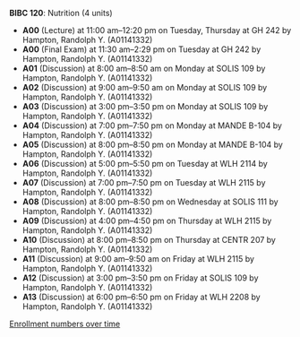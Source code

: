 **BIBC 120**: Nutrition (4 units)

- **A00** (Lecture) at 11:00 am–12:20 pm on Tuesday, Thursday at GH 242 by Hampton, Randolph Y. (A01141332)
- **A00** (Final Exam) at 11:30 am–2:29 pm on Tuesday at GH 242 by Hampton, Randolph Y. (A01141332)
- **A01** (Discussion) at 8:00 am–8:50 am on Monday at SOLIS 109 by Hampton, Randolph Y. (A01141332)
- **A02** (Discussion) at 9:00 am–9:50 am on Monday at SOLIS 109 by Hampton, Randolph Y. (A01141332)
- **A03** (Discussion) at 3:00 pm–3:50 pm on Monday at SOLIS 109 by Hampton, Randolph Y. (A01141332)
- **A04** (Discussion) at 7:00 pm–7:50 pm on Monday at MANDE B-104 by Hampton, Randolph Y. (A01141332)
- **A05** (Discussion) at 8:00 pm–8:50 pm on Monday at MANDE B-104 by Hampton, Randolph Y. (A01141332)
- **A06** (Discussion) at 5:00 pm–5:50 pm on Tuesday at WLH 2114 by Hampton, Randolph Y. (A01141332)
- **A07** (Discussion) at 7:00 pm–7:50 pm on Tuesday at WLH 2115 by Hampton, Randolph Y. (A01141332)
- **A08** (Discussion) at 8:00 pm–8:50 pm on Wednesday at SOLIS 111 by Hampton, Randolph Y. (A01141332)
- **A09** (Discussion) at 4:00 pm–4:50 pm on Thursday at WLH 2115 by Hampton, Randolph Y. (A01141332)
- **A10** (Discussion) at 8:00 pm–8:50 pm on Thursday at CENTR 207 by Hampton, Randolph Y. (A01141332)
- **A11** (Discussion) at 9:00 am–9:50 am on Friday at WLH 2115 by Hampton, Randolph Y. (A01141332)
- **A12** (Discussion) at 3:00 pm–3:50 pm on Friday at SOLIS 109 by Hampton, Randolph Y. (A01141332)
- **A13** (Discussion) at 6:00 pm–6:50 pm on Friday at WLH 2208 by Hampton, Randolph Y. (A01141332)

[Enrollment numbers over time](./BIBC120.tsv)
